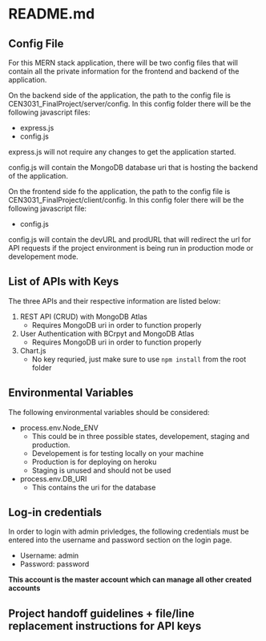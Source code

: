 # README.md

## Config File
For this MERN stack application, there will be two config files that will contain all the private information for the frontend and backend of the application.

On the backend side of the application, the path to the config file is CEN3031_FinalProject/server/config. In this config folder there will be the following javascript files:
* express.js
* config.js

express.js will not require any changes to get the application started.

config.js will contain the MongoDB database uri that is hosting the backend of the application.

On the frontend side fo the application, the path to the config file is CEN3031_FinalProject/client/config. In this config foler there will be the following javascript file:
* config.js

config.js will contain the devURL and prodURL that will redirect the url for API requests if the project environment is being run in production mode or developement mode.
## List of APIs with Keys
The three APIs and their respective information are listed below:
1. REST API (CRUD) with MongoDB Atlas
   * Requires MongoDB uri in order to function properly
2. User Authentication with BCrpyt and MongoDB Atlas
   * Requires MongoDB uri in order to function properly
3. Chart.js
   * No key requried, just make sure to use `npm install` from the root folder

## Environmental Variables
The following environmental variables should be considered:
* process.env.Node_ENV
  * This could be in three possible states, developement, staging and production.
  * Developement is for testing locally on your machine
  * Production is for deploying on heroku
  * Staging is unused and should not be used
* process.env.DB_URI
  * This contains the uri for the database

## Log-in credentials
In order to login with admin privledges, the following credentials must be entered into the username and password section on the login page.
* Username: admin
* Password: password

**This account is the master account which can manage all other created accounts**

## Project handoff guidelines + file/line replacement instructions for API keys
